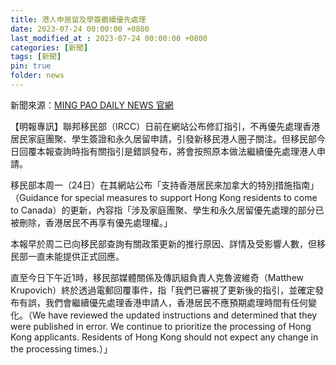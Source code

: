 ```yaml
---
title: 港人申居留及學簽繼續優先處理
date: 2023-07-24 00:00:00 +0800
last_modified_at : 2023-07-24 00:00:00 +0800
categories: [新聞]
tags: [新聞]
pin: true
folder: news
---
```


新聞來源：[MING PAO DAILY NEWS 官網](http://www.mingpaocanada.com/realtimenews/tor/content_canada_new.cfm?aid=420894&m=0)

【明報專訊】聯邦移民部（IRCC）日前在網站公布修訂指引，不再優先處理香港居民家庭團聚、學生簽證和永久居留申請，引發新移民港人圈子關注。但移民部今日回覆本報查詢時指有關指引是錯誤發布，將會按照原本做法繼續優先處理港人申請。

移民部本周一（24日）在其網站公布「支持香港居民來加拿大的特別措施指南」（Guidance for special measures to support Hong Kong residents to come to Canada）的更新，內容指「涉及家庭團聚、學生和永久居留優先處理的部分已被刪除，香港居民不再享有優先處理權。」

本報早於周二已向移民部查詢有關政策更新的推行原因、詳情及受影響人數，但移民部一直未能提供正式回應。

直至今日下午近1時，移民部媒體關係及傳訊組負責人克魯波維奇（Matthew Krupovich）終於透過電郵回覆事件，指「我們已審視了更新後的指引，並確定發布有誤，我們會繼續優先處理香港申請人，香港居民不應預期處理時間有任何變化。（We have reviewed the updated instructions and determined that they were published in error. We continue to prioritize the processing of Hong Kong applicants. Residents of Hong Kong should not expect any change in the processing times.）」